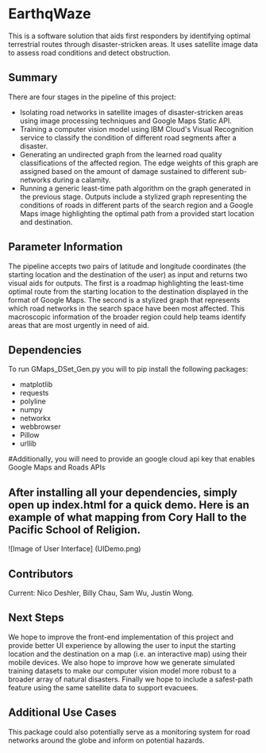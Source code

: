 # EarthqWaze
This is a software solution that aids first responders by identifying optimal terrestrial routes through disaster-stricken areas. It uses satellite image data to assess road conditions and detect obstruction.

## Summary
There are four stages in the pipeline of this project:
* Isolating road networks in satellite images of disaster-stricken areas using image processing techniques and Google Maps Static API.
* Training a computer vision model using IBM Cloud's Visual Recognition service to classify the condition of different road segments after a disaster.
* Generating an undirected graph from the learned road quality classifications of the affected region. The edge weights of this graph are assigned based on the amount of damage sustained to different sub-networks during a calamity. 
* Running a generic least-time path algorithm on the graph generated in the previous stage. Outputs include a stylized graph representing the conditions of roads in different parts of the search region and a Google Maps image highlighting the optimal path from a provided start location and destination.

## Parameter Information
The pipeline accepts two pairs of latitude and longitude coordinates (the starting location and the destination of the user) as input and returns two visual aids for outputs. The first is a roadmap highlighting the least-time optimal route from the starting location to the destination displayed in the format of Google Maps. The second is a stylized graph that represents which road networks in the search space have been most affected. This macroscopic information of the broader region could help teams identify areas that are most urgently in need of aid.

## Dependencies
To run GMaps_DSet_Gen.py you will to pip install the following packages:
* matplotlib
* requests
* polyline
* numpy
* networkx
* webbrowser
* Pillow
* urllib

#Additionally, you will need to provide an google cloud api key that enables Google Maps and Roads APIs

## After installing all your dependencies, simply open up index.html for a quick demo. Here is an example of what mapping from Cory Hall to the Pacific School of Religion.
![Image of User Interface]
(UIDemo.png)

## Contributors
Current: Nico Deshler, Billy Chau, Sam Wu, Justin Wong.

## Next Steps
We hope to improve the front-end implementation of this project and provide better UI experience by allowing the user to input the starting location and the destination on a map (i.e. an interactive map) using their mobile devices. We also hope to improve how we generate simulated training datasets to make our computer vision model more robust to a broader array of natural disasters. Finally we hope to include a safest-path feature using the same satellite data to support evacuees.

## Additional Use Cases 
This package could also potentially serve as a monitoring system for road networks around the globe and inform on potential hazards.
